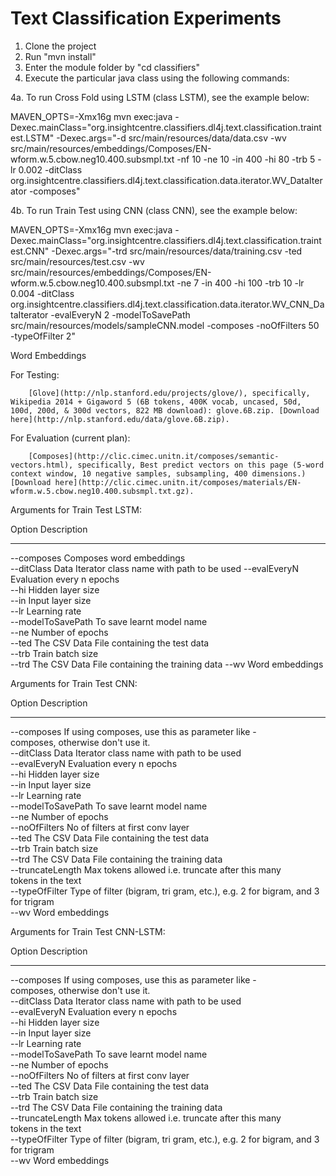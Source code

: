 Text Classification Experiments
=======================================

1. Clone the project
2. Run "mvn install"
3. Enter the module folder by "cd classifiers"
4. Execute the particular java class using the following commands:

4a. To run Cross Fold using LSTM (class LSTM), see the example below:

MAVEN_OPTS=-Xmx16g mvn exec:java -Dexec.mainClass="org.insightcentre.classifiers.dl4j.text.classification.traintest.LSTM" -Dexec.args="-d src/main/resources/data/data.csv -wv src/main/resources/embeddings/Composes/EN-wform.w.5.cbow.neg10.400.subsmpl.txt -nf 10 -ne 10 -in 400 -hi 80 -trb 5 -lr 0.002 -ditClass org.insightcentre.classifiers.dl4j.text.classification.data.iterator.WV_DataIterator -composes"

4b. To run Train Test using CNN (class CNN), see the example below:

MAVEN_OPTS=-Xmx16g mvn exec:java -Dexec.mainClass="org.insightcentre.classifiers.dl4j.text.classification.traintest.CNN" -Dexec.args="-trd src/main/resources/data/training.csv -ted src/main/resources/test.csv -wv src/main/resources/embeddings/Composes/EN-wform.w.5.cbow.neg10.400.subsmpl.txt -ne 7 -in 400 -hi 100 -trb 10 -lr 0.004 -ditClass org.insightcentre.classifiers.dl4j.text.classification.data.iterator.WV_CNN_DataIterator -evalEveryN 2 -modelToSavePath src/main/resources/models/sampleCNN.model -composes -noOfFilters 50 -typeOfFilter 2"


Word Embeddings

For Testing:
	
		[Glove](http://nlp.stanford.edu/projects/glove/), specifically, Wikipedia 2014 + Gigaword 5 (6B tokens, 400K vocab, uncased, 50d, 100d, 200d, & 300d vectors, 822 MB download): glove.6B.zip. [Download here](http://nlp.stanford.edu/data/glove.6B.zip).

For Evaluation (current plan):
		
		[Composes](http://clic.cimec.unitn.it/composes/semantic-vectors.html), specifically, Best predict vectors on this page (5-word context window, 10 negative samples, subsampling, 400 dimensions.) [Download here](http://clic.cimec.unitn.it/composes/materials/EN-wform.w.5.cbow.neg10.400.subsmpl.txt.gz).




Arguments for Train Test LSTM:

Option                  Description                                   
------                  -----------                                   
--composes              Composes word embeddings                      
--ditClass              Data Iterator class name with path to be used 
--evalEveryN <Integer>  Evaluation every n epochs                     
--hi <Integer>          Hidden layer size                             
--in <Integer>          Input layer size                              
--lr <Double>           Learning rate                                 
--modelToSavePath       To save learnt model name                     
--ne <Integer>          Number of epochs                              
--ted                   The CSV Data File containing the test data    
--trb <Integer>         Train batch size                              
--trd                   The CSV Data File containing the training data
--wv                    Word embeddings   
		




Arguments for Train Test CNN:

Option                      Description                                        
------                      -----------                                        
--composes                  If using composes, use this as parameter like -    
                              composes, otherwise don't use it.                
--ditClass                  Data Iterator class name with path to be used      
--evalEveryN <Integer>      Evaluation every n epochs                          
--hi <Integer>              Hidden layer size                                  
--in <Integer>              Input layer size                                   
--lr <Double>               Learning rate                                      
--modelToSavePath           To save learnt model name                          
--ne <Integer>              Number of epochs                                   
--noOfFilters <Integer>     No of filters at first conv layer                  
--ted                       The CSV Data File containing the test data         
--trb <Integer>             Train batch size                                   
--trd                       The CSV Data File containing the training data     
--truncateLength <Integer>  Max tokens allowed i.e. truncate after this many   
                              tokens in the text                               
--typeOfFilter <Integer>    Type of filter (bigram, tri gram, etc.), e.g. 2 for
                              bigram, and 3 for trigram                        
--wv                        Word embeddings       



Arguments for Train Test CNN-LSTM:

Option                      Description                                        
------                      -----------                                        
--composes                  If using composes, use this as parameter like -    
                              composes, otherwise don't use it.                
--ditClass                  Data Iterator class name with path to be used      
--evalEveryN <Integer>      Evaluation every n epochs                          
--hi <Integer>              Hidden layer size                                  
--in <Integer>              Input layer size                                   
--lr <Double>               Learning rate                                      
--modelToSavePath           To save learnt model name                          
--ne <Integer>              Number of epochs                                   
--noOfFilters <Integer>     No of filters at first conv layer                  
--ted                       The CSV Data File containing the test data         
--trb <Integer>             Train batch size                                   
--trd                       The CSV Data File containing the training data     
--truncateLength <Integer>  Max tokens allowed i.e. truncate after this many   
                              tokens in the text                               
--typeOfFilter <Integer>    Type of filter (bigram, tri gram, etc.), e.g. 2 for
                              bigram, and 3 for trigram                        
--wv                        Word embeddings